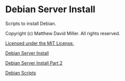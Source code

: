 # Debian Server Install
Scripts to install Debian.

Copyright (c) Matthew David Miller. All rights reserved.

[Licensed under the MIT License.](LICENSE)

[Debian Server Install](linux_scripts/debian_server_install.sh)

[Debian Server Install Part 2](linux_scripts/debian_server_install_part_2.sh)

[Debian Scripts](linux_scripts/debian_server_scripts.sh)
